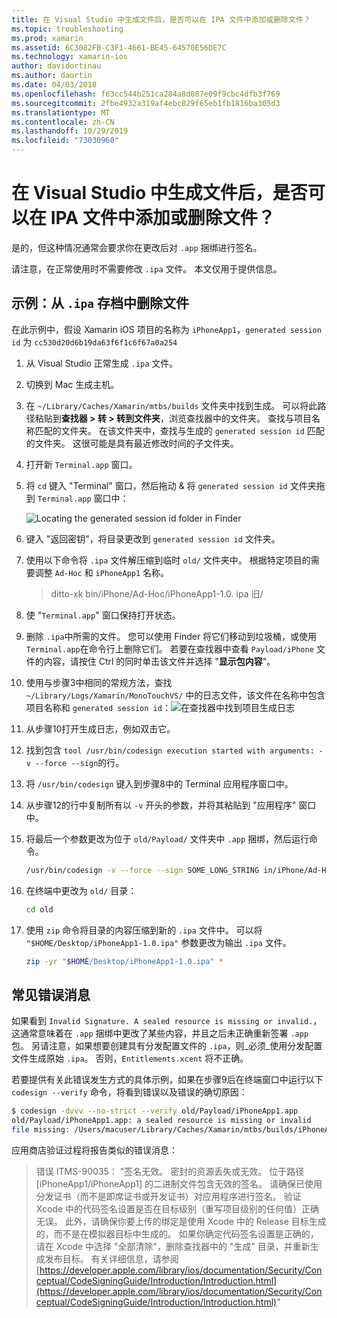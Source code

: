 ```yaml
---
title: 在 Visual Studio 中生成文件后，是否可以在 IPA 文件中添加或删除文件？
ms.topic: troubleshooting
ms.prod: xamarin
ms.assetid: 6C3082FB-C3F1-4661-BE45-64570E56DE7C
ms.technology: xamarin-ios
author: davidortinau
ms.author: daortin
ms.date: 04/03/2018
ms.openlocfilehash: f63cc544b251ca284a8d087e09f9cbc4dfb3f769
ms.sourcegitcommit: 2fbe4932a319af4ebc829f65eb1fb1816ba305d3
ms.translationtype: MT
ms.contentlocale: zh-CN
ms.lasthandoff: 10/29/2019
ms.locfileid: "73030960"
---
```

# <a name="can-i-add-files-to-or-remove-files-from-an-ipa-file-after-building-it-in-visual-studio"></a>在 Visual Studio 中生成文件后，是否可以在 IPA 文件中添加或删除文件？

是的，但这种情况通常会要求你在更改后对 `.app` 捆绑进行签名。

请注意，在正常使用时不需要修改 `.ipa` 文件。 本文仅用于提供信息。

## <a name="example-removing-a-file-from-a-ipa-archive"></a>示例：从 `.ipa` 存档中删除文件

在此示例中，假设 Xamarin iOS 项目的名称为 `iPhoneApp1`，`generated session id` 为 `cc530d20d6b19da63f6f1c6f67a0a254`

1. 从 Visual Studio 正常生成 `.ipa` 文件。

2. 切换到 Mac 生成主机。

3. 在 `~/Library/Caches/Xamarin/mtbs/builds` 文件夹中找到生成。 可以将此路径粘贴到**查找器 > 转 > 转到文件夹**，浏览查找器中的文件夹。 查找与项目名称匹配的文件夹。 在该文件夹中，查找与生成的 `generated session id` 匹配的文件夹。 这很可能是具有最近修改时间的子文件夹。

4. 打开新 `Terminal.app` 窗口。

5. 将 `cd` 键入 "Terminal" 窗口，然后拖动 & 将 `generated session id` 文件夹拖到 `Terminal.app` 窗口中：

    ![](modify-ipa-images/session-id-folder.png "Locating the generated session id folder in Finder")

6. 键入 "返回密钥"，将目录更改到 `generated session id` 文件夹。

7. 使用以下命令将 `.ipa` 文件解压缩到临时 `old/` 文件夹中。 根据特定项目的需要调整 `Ad-Hoc` 和 `iPhoneApp1` 名称。

    > ditto-xk bin/iPhone/Ad-Hoc/iPhoneApp1-1.0. ipa 旧/

8. 使 "`Terminal.app`" 窗口保持打开状态。

9. 删除 `.ipa`中所需的文件。 您可以使用 Finder 将它们移动到垃圾桶，或使用 `Terminal.app`在命令行上删除它们。 若要在查找器中查看 `Payload/iPhone` 文件的内容，请按住 Ctrl 的同时单击该文件并选择 "**显示包内容**"。

10. 使用与步骤3中相同的常规方法，查找 `~/Library/Logs/Xamarin/MonoTouchVS/` 中的日志文件，该文件在名称中包含项目名称和 `generated session id`：![](modify-ipa-images/build-log.png "在查找器中找到项目生成日志")

11. 从步骤10打开生成日志，例如双击它。

12. 找到包含 `tool /usr/bin/codesign execution started with arguments: -v --force --sign`的行。

13. 将 `/usr/bin/codesign` 键入到步骤8中的 Terminal 应用程序窗口中。

14. 从步骤12的行中复制所有以 `-v` 开头的参数，并将其粘贴到 "应用程序" 窗口中。

15. 将最后一个参数更改为位于 `old/Payload/` 文件夹中 `.app` 捆绑，然后运行命令。

    ```bash
    /usr/bin/codesign -v --force --sign SOME_LONG_STRING in/iPhone/Ad-Hoc/iPhoneApp1.app/ResourceRules.plist --entitlements obj/iPhone/Ad-Hoc/Entitlements.xcent old/Payload/iPhoneApp1.app
    ```

16. 在终端中更改为 `old/` 目录：

    ```bash
    cd old
    ```

17. 使用 `zip` 命令将目录的内容压缩到新的 `.ipa` 文件中。 可以将 `"$HOME/Desktop/iPhoneApp1-1.0.ipa"` 参数更改为输出 `.ipa` 文件。

    ```bash
    zip -yr "$HOME/Desktop/iPhoneApp1-1.0.ipa" *
    ```

## <a name="common-error-messages"></a>常见错误消息

如果看到 `Invalid Signature. A sealed resource is missing or invalid.`，这通常意味着在 `.app` 捆绑中更改了某些内容，并且之后未正确重新签署 `.app` 包。 另请注意，如果想要创建具有分发配置文件的 `.ipa`，则_必须_使用分发配置文件生成原始 `.ipa`。 否则，`Entitlements.xcent` 将不正确。

若要提供有关此错误发生方式的具体示例，如果在步骤9后在终端窗口中运行以下 `codesign --verify` 命令，将看到错误以及错误的确切原因：

```bash
$ codesign -dvvv --no-strict --verify old/Payload/iPhoneApp1.app
old/Payload/iPhoneApp1.app: a sealed resource is missing or invalid
file missing: /Users/macuser/Library/Caches/Xamarin/mtbs/builds/iPhoneApp1/cc530d20d6b19da63f6f1c6f67a0a254/old/Payload/iPhoneApp1.app/MyFile.png
```

应用商店验证过程将报告类似的错误消息：

> 错误 ITMS-90035： "签名无效。 密封的资源丢失或无效。 位于路径 [iPhoneApp1/iPhoneApp1] 的二进制文件包含无效的签名。 请确保已使用分发证书（而不是即席证书或开发证书）对应用程序进行签名。 验证 Xcode 中的代码签名设置是否在目标级别（重写项目级别的任何值）正确无误。 此外，请确保你要上传的绑定是使用 Xcode 中的 Release 目标生成的，而不是在模拟器目标中生成的。 如果你确定代码签名设置是正确的，请在 Xcode 中选择 "全部清除"，删除查找器中的 "生成" 目录，并重新生成发布目标。 有关详细信息，请参阅[https://developer.apple.com/library/ios/documentation/Security/Conceptual/CodeSigningGuide/Introduction/Introduction.html](https://developer.apple.com/library/ios/documentation/Security/Conceptual/CodeSigningGuide/Introduction/Introduction.html)"
